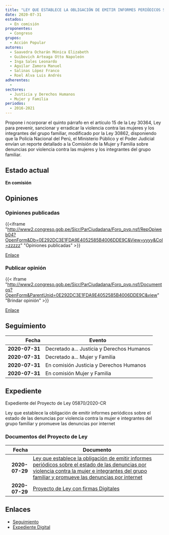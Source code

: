 ```yaml
---
title: "LEY QUE ESTABLECE LA OBLIGACIÓN DE EMITIR INFORMES PERIÓDICOS SOBRE EL ESTADO DE LAS DENUNCIAS POR VIOLENCIA CONTRA LA MUJER INTEGRANTES DEL GRUPO FAMILIAR Y PROMUEVE LAS DENUNCIAS POR INTERNET"
date: 2020-07-31
estados: 
  - En comisión
proponentes: 
  - Congreso
grupos: 
  - Acción Popular
autores: 
  - Saavedra Ocharán Mónica Elizabeth
  - Guibovich Arteaga Otto Napoleón
  - Inga Sales Leonardo
  - Aguilar Zamora Manuel
  - Salinas López Franco
  - Roel Alva Luis Andrés
adherentes: 
  - 
sectores: 
  - Justicia y Derechos Humanos
  - Mujer y Familia
periodos: 
  - 2016-2021
---
```


Propone i ncorporar el quinto párrafo en el artículo 15 de la Ley 30364, Ley para prevenir, sancionar y erradicar la violencia contra las mujeres y los integrantes del grupo familiar, modificado por la Ley 30862, disponiendo que la Policía Nacional del Perú, el Ministerio Público y el Poder Judicial envían un reporte detallado a la Comisión de la Mujer y Familia sobre denuncias por violencia contra las mujeres y los integrantes del grupo familiar.


## Estado actual

**En comisión**

## Opiniones

### Opiniones publicadas

{{<iframe "http://www2.congreso.gob.pe/Sicr/ParCiudadana/Foro_pvp.nsf/RepOpiweb04?OpenForm&Db=0E292DC3E1FDA9E4052585B4006DDE9C&View=yyyy&Col=zzzzz" "Opiniones publicadas" >}}

[Enlace](http://www2.congreso.gob.pe/Sicr/ParCiudadana/Foro_pvp.nsf/RepOpiweb04?OpenForm&Db=0E292DC3E1FDA9E4052585B4006DDE9C&View=yyyy&Col=zzzzz)
### Publicar opinión

{{< iframe "http://www2.congreso.gob.pe/Sicr/ParCiudadana/Foro_pvp.nsf/Documentos?OpenForm&ParentUnid=0E292DC3E1FDA9E4052585B4006DDE9C&view" "Brindar opinión" >}}

[Enlace](http://www2.congreso.gob.pe/Sicr/ParCiudadana/Foro_pvp.nsf/Documentos?OpenForm&ParentUnid=0E292DC3E1FDA9E4052585B4006DDE9C&view)

## Seguimiento

| Fecha | Evento |
|------:|--------|
| **2020-07-31** | Decretado a... Justicia y Derechos Humanos|
| **2020-07-31** | Decretado a... Mujer y Familia|
| **2020-07-31** | En comisión Justicia y Derechos Humanos|
| **2020-07-31** | En comisión Mujer y Familia|


## Expediente

Expediente del Proyecto de Ley 05870/2020-CR

Ley que establece la obligación de emitir informes periódicos sobre el estado de las denuncias por violencia contra la mujer e integrantes del grupo familiar y promueve las denuncias por internet


### Documentos del Proyecto de Ley

| Fecha | Documento |
|------:|--------|
| **2020-07-29** | [Ley que establece la obligación de emitir informes periódicos sobre el estado de las denuncias por violencia contra la mujer e integrantes del grupo familiar y promueve las denuncias por internet](http://www.leyes.congreso.gob.pe/Documentos/2016_2021/Proyectos_de_Ley_y_de_Resoluciones_Legislativas/PL05870-20200729.pdf) |
| **2020-07-29** | [Proyecto de Ley con firmas Digitales](http://www.leyes.congreso.gob.pe/Documentos/2016_2021/Proyectos_de_Ley_y_de_Resoluciones_Legislativas/Proyectos_Firmas_digitales/PL05870.pdf) |

## Enlaces 

- [Seguimiento](http://www2.congreso.gob.pe/Sicr/TraDocEstProc/CLProLey2016.nsf/f7fff46988ca05b1052578e100829cc7/04032108bd971aea052585b5000f579e?OpenDocument)
- [Expediente Digital](http://www2.congreso.gob.pe/Sicr/TraDocEstProc/CLProLey2016.nsf/f7fff46988ca05b1052578e100829cc7/04032108bd971aea052585b5000f579e?OpenDocument&Click=05257FB7005EB655.eb71d0cf91d8294e05256cdf006b5706/$Body/0.1C6C)
